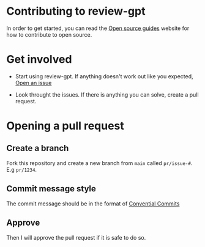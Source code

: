 # Contributing to review-gpt

In order to get started, you can read the [Open source guides](https://opensource.guide) website for how to contribute to open source.

# Get involved

- Start using review-gpt. If anything doesn't work out like you expected, [Open an issue](https://github.com/vibovenkat123/review-gpt/issues/new)

- Look throught the issues. If there is anything you can solve, create a pull request.

# Opening a pull request

## Create a branch

Fork this repository and create a new branch from `main` called `pr/issue-#`. E.g `pr/1234`.

## Commit message style

The commit message should be in the format of [Convential Commits](https://www.conventionalcommits.org/en/v1.0.0)

## Approve

Then I will approve the pull request if it is safe to do so.
